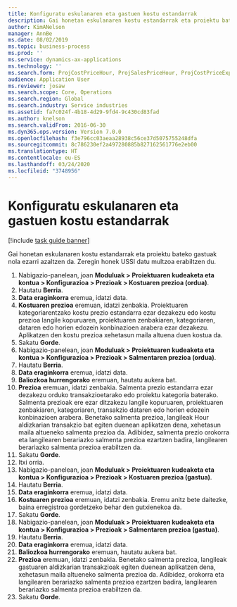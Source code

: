 ```yaml
---
title: Konfiguratu eskulanaren eta gastuen kostu estandarrak
description: Gai honetan eskulanaren kostu estandarrak eta proiektu bateko gastuak nola ezarri azaltzen da.
author: KimANelson
manager: AnnBe
ms.date: 08/02/2019
ms.topic: business-process
ms.prod: ''
ms.service: dynamics-ax-applications
ms.technology: ''
ms.search.form: ProjCostPriceHour, ProjSalesPriceHour, ProjCostPriceExpense, ProjSalesPriceCost
audience: Application User
ms.reviewer: josaw
ms.search.scope: Core, Operations
ms.search.region: Global
ms.search.industry: Service industries
ms.assetid: fa7c024f-4b18-4d29-9fd4-9c430cd83fad
ms.author: knelson
ms.search.validFrom: 2016-06-30
ms.dyn365.ops.version: Version 7.0.0
ms.openlocfilehash: f3e796cc03aeaa28938c56ce37d5075755248dfa
ms.sourcegitcommit: 8c786230ef2a497280885b827162561776e2eb00
ms.translationtype: HT
ms.contentlocale: eu-ES
ms.lasthandoff: 03/24/2020
ms.locfileid: "3748956"
---
```

# <a name="configure-standard-costs-for-labor-and-expenses"></a>Konfiguratu eskulanaren eta gastuen kostu estandarrak

[!include [task guide banner](../../includes/task-guide-banner.md)]

Gai honetan eskulanaren kostu estandarrak eta proiektu bateko gastuak nola ezarri azaltzen da. Zeregin honek USSI datu multzoa erabiltzen du.

1. Nabigazio-panelean, joan **Moduluak > Proiektuaren kudeaketa eta kontua > Konfigurazioa > Prezioak > Kostuaren prezioa (ordua)**.
2. Hautatu **Berria**.
3. **Data eraginkorra** eremua, idatzi data.
4. **Kostuaren prezioa** eremuan, idatzi zenbakia. Proiektuaren kategoriarentzako kostu prezio estandarra ezar dezakezu edo kostu prezioa langile kopuruaren, proiektuaren zenbakiaren, kategoriaren, dataren edo horien edozein konbinazioen arabera ezar dezakezu. Aplikatzen den kostu prezioa xehetasun maila altuena duen kostua da.  
5. Sakatu **Gorde**.
6. Nabigazio-panelean, joan **Moduluak > Proiektuaren kudeaketa eta kontua > Konfigurazioa > Prezioak > Salmentaren prezioa (ordua)**.
7. Hautatu **Berria**.
8. **Data eraginkorra** eremua, idatzi data.
9. **Baliozkoa hurrengorako** eremuan, hautatu aukera bat.
10. **Prezioa** eremuan, idatzi zenbakia. Salmenta prezio estandarra ezar dezakezu orduko transakzioetarako edo proiektu kategoria baterako. Salmenta prezioak ere ezar ditzakezu langile kopuruaren, proiektuaren zenbakiaren, kategoriaren, transakzio dataren edo horien edozein konbinazioen arabera. Benetako salmenta prezioa, langileak Hour aldizkarian transakzio bat egiten duenean aplikatzen dena, xehetasun maila altueneko salmenta prezioa da. Adibidez, salmenta prezio orokorra eta langilearen berariazko salmenta prezioa ezartzen badira, langilearen berariazko salmenta prezioa erabiltzen da.  
11. Sakatu **Gorde**.
12. Itxi orria.
13. Nabigazio-panelean, joan **Moduluak > Proiektuaren kudeaketa eta kontua > Konfigurazioa > Prezioak > Kostuaren prezioa (gastua)**.
14. Hautatu **Berria**.
15. **Data eraginkorra** eremua, idatzi data.
16. **Kostuaren prezioa** eremuan, idatzi zenbakia. Eremu anitz bete daitezke, baina erregistroa gordetzeko behar den gutxienekoa da.  
17. Sakatu **Gorde**.
18. Nabigazio-panelean, joan **Moduluak > Proiektuaren kudeaketa eta kontua > Konfigurazioa > Prezioak > Salmentaren prezioa (gastua)**.
19. Hautatu **Berria**.
20. **Data eraginkorra** eremua, idatzi data.
21. **Baliozkoa hurrengorako** eremuan, hautatu aukera bat.
22. **Prezioa** eremuan, idatzi zenbakia. Benetako salmenta prezioa, langileak gastuaren aldizkarian transakzioak egiten duenean aplikatzen dena, xehetasun maila altueneko salmenta prezioa da. Adibidez, orokorra eta langilearen berariazko salmenta prezioa ezartzen badira, langilearen berariazko salmenta prezioa erabiltzen da.  
23. Sakatu **Gorde**.


